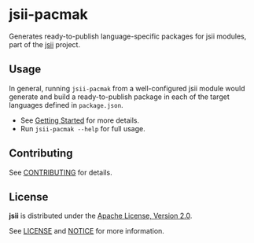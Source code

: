 # jsii-pacmak

Generates ready-to-publish language-specific packages for jsii modules, part of
the [jsii] project.

[jsii]: https://github.com/aws/jsii

## Usage

In general, running `jsii-pacmak` from a well-configured jsii module would generate and
build a ready-to-publish package in each of the target languages defined in `package.json`.

* See [Getting Started](https://github.com/aws/jsii/blob/main/README.md#getting-started) for more details.
* Run `jsii-pacmak --help` for full usage.

## Contributing

See [CONTRIBUTING](https://github.com/aws/jsii/blob/main/CONTRIBUTING.md)
for details.

## License

__jsii__ is distributed under the
[Apache License, Version 2.0](https://www.apache.org/licenses/LICENSE-2.0).

See [LICENSE](./LICENSE) and [NOTICE](./NOTICE) for more information.
